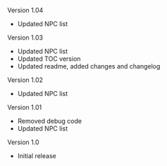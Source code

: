 Version 1.04
- Updated NPC list

Version 1.03
- Updated NPC list
- Updated TOC version
- Updated readme, added changes and changelog

Version 1.02
- Updated NPC list

Version 1.01
- Removed debug code
- Updated NPC list

Version 1.0
- Initial release
